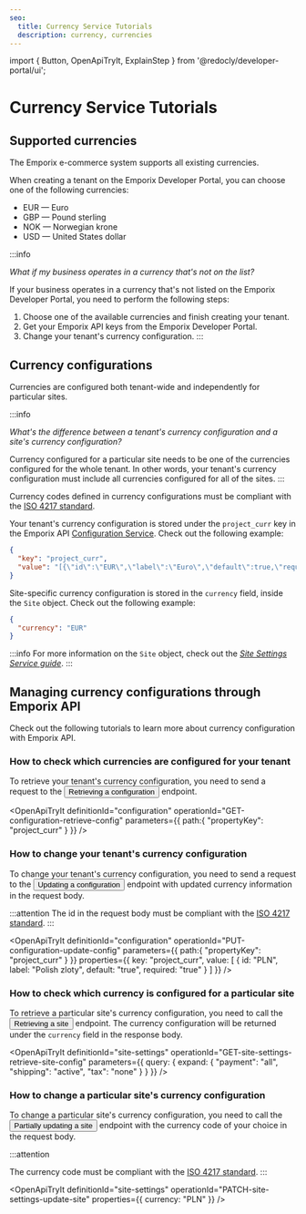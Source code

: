 ```yaml
---
seo:
  title: Currency Service Tutorials
  description: currency, currencies
---
```

import {
  Button,
  OpenApiTryIt,
  ExplainStep
} from '@redocly/developer-portal/ui';

# Currency Service Tutorials


## Supported currencies

The Emporix e-commerce system supports all existing currencies.

When creating a tenant on the Emporix Developer Portal, you can choose one of the following currencies:

* EUR — Euro
* GBP — Pound sterling
* NOK — Norwegian krone
* USD — United States dollar

:::info

*What if my business operates in a currency that's not on the list?*

If your business operates in a currency that's not listed on the Emporix Developer Portal, you need to perform the following steps:

1. Choose one of the available currencies and finish creating your tenant.
2. Get your Emporix API keys from the Emporix Developer Portal.
3. Change your tenant's currency configuration.
:::

## Currency configurations

Currencies are configured both tenant-wide and independently for particular sites.

:::info

*What's the difference between a tenant's currency configuration and a site's currency configuration?*

Currency configured for a particular site needs to be one of the currencies configured for the whole tenant. In other words, your tenant's currency configuration must include all currencies configured for all of the sites.
:::

Currency codes defined in currency configurations must be compliant with the [ISO 4217 standard](https://en.wikipedia.org/wiki/ISO_4217).

Your tenant's currency configuration is stored under the `project_curr` key in the Emporix API [Configuration Service](/openapi/configuration). Check out the following example:

```json
{
  "key": "project_curr",
  "value": "[{\"id\":\"EUR\",\"label\":\"Euro\",\"default\":true,\"required\":true},{\"id\":\"GBP\",\"label\":\"Pound sterling\",\"default\":false,\"required\":false}]"
}
```

Site-specific currency configuration is stored in the `currency` field, inside the `Site` object. Check out the following example:

```json
{
  "currency": "EUR"
}
```

:::info
For more information on the `Site` object, check out the [*Site Settings Service guide*](/content/site-settings).
:::

## Managing currency configurations through Emporix API

Check out the following tutorials to learn more about currency configuration with Emporix API.

### How to check which currencies are configured for your tenant

To retrieve your tenant's currency configuration, you need to send a request to the <nobr><Button to="/openapi/configuration/#operation/GET-configuration-retrieve-config" size="small">Retrieving a configuration</Button></nobr> endpoint.

<OpenApiTryIt
  definitionId="configuration"
  operationId="GET-configuration-retrieve-config"
  parameters={{
    path:{
         "propertyKey": "project_curr"
    }
  }}
/>

### How to change your tenant's currency configuration

To change your tenant's currency configuration, you need to send a request to the <nobr><Button to="/openapi/configuration/#operation/PUT-configuration-update-config" size="small">Updating a configuration</Button></nobr> endpoint with updated currency information in the request body.

:::attention
The id in the request body must be compliant with the [ISO 4217 standard](https://en.wikipedia.org/wiki/ISO_4217).
:::

<OpenApiTryIt
  definitionId="configuration"
  operationId="PUT-configuration-update-config"
  parameters={{
    path:{
         "propertyKey": "project_curr"
    }
  }}
  properties={{
      key: "project_curr",
      value: [
        {   id: "PLN",
            label: "Polish zloty",
            default: "true",
            required: "true"
        }
          ]
  }}
/>

### How to check which currency is configured for a particular site

To retrieve a particular site's currency configuration, you need to call the <nobr><Button to="/openapi/site-settings/#operation/GET-site-settings-retrieve-site-config" size="small">Retrieving a site</Button></nobr> endpoint. The currency configuration will be returned under the `currency` field in the response body.

<OpenApiTryIt
  definitionId="site-settings"
  operationId="GET-site-settings-retrieve-site-config"
  parameters={{
    query: {
      expand: {
          "payment": "all",
          "shipping": "active",
          "tax": "none"
            }
    } 
  }}
/>

### How to change a particular site's currency configuration

To change a particular site's currency configuration, you need to call the <nobr><Button to="/openapi/site-settings/#operation/PATCH-site-settings-update-site" size="small">Partially updating a site</Button></nobr> endpoint with the currency code of your choice in the request body.

:::attention

The currency code must be compliant with the [ISO 4217 standard](https://en.wikipedia.org/wiki/ISO_4217).
:::

<OpenApiTryIt
  definitionId="site-settings"
  operationId="PATCH-site-settings-update-site"
  properties={{
        currency: "PLN"
  }}
/>



